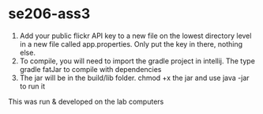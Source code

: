 # se206-ass3
1. Add your public flickr API key to a new file on the lowest directory level in a new file called app.properties. Only put the key in there, nothing else.
1. To compile, you will need to import the gradle project in intellij. The type gradle fatJar to compile with dependencies
1. The jar will be in the build/lib folder. chmod +x the jar and use java -jar to run it

This was run & developed on the lab computers
